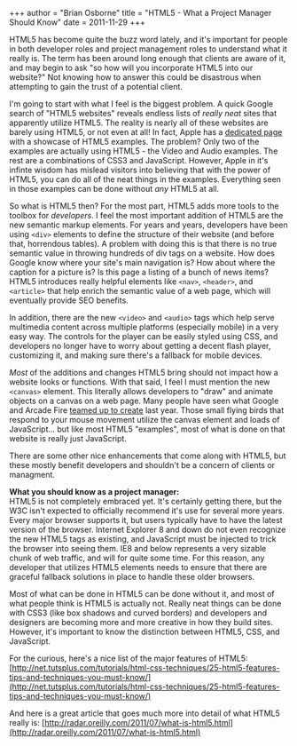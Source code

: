 +++
author = "Brian Osborne"
title = "HTML5 - What a Project Manager Should Know"
date = 2011-11-29
+++

HTML5 has become quite the buzz word lately, and it's important for people in both developer roles and project management roles to understand what it really is. The term has been around long enough that clients are aware of it, and may begin to ask "so how will you incorporate HTML5 into our website?" Not knowing how to answer this could be disastrous when attempting to gain the trust of a potential client.

I'm going to start with what I feel is the biggest problem. A quick Google search of "HTML5 websites" reveals endless lists of _really neat_ sites that apparently utilize HTML5. The reality is nearly all of these websites are barely using HTML5, or not even at all! In fact, Apple has a [dedicated page](http://www.apple.com/html5/) with a showcase of HTML5 examples. The problem? Only two of the examples are actually using HTML5 - the Video and Audio examples. The rest are a combinations of CSS3 and JavaScript. However, Apple in it's infinte wisdom has mislead visitors into believing that with the power of HTML5, you can do all of the neat things in the examples. Everything seen in those examples can be done without _any_ HTML5 at all.

So what is HTML5 then? For the most part, HTML5 adds more tools to the toolbox for _developers_. I feel the most important addition of HTML5 are the new semantic markup elements. For years and years, developers have been using `<div>` elements to define the structure of their website (and before that, horrendous tables). A problem with doing this is that there is no true semantic value in throwing hundreds of div tags on a website. How does Google know where your site's main navigation is? How about where the caption for a picture is? Is this page a listing of a bunch of news items? HTML5 introduces really helpful elements like `<nav>`, `<header>`, and `<article>` that help enrich the semantic value of a web page, which will eventually provide SEO benefits.

In addition, there are the new `<video>` and `<audio>` tags which help serve multimedia content across multiple platforms (especially mobile) in a very easy way. The controls for the player can be easily styled using CSS, and developers no longer have to worry about getting a decent flash player, customizing it, and making sure there's a fallback for mobile devices.

_Most_ of the additions and changes HTML5 bring should not impact how a website looks or functions. With that said, I feel I must mention the new `<canvas>` element. This literally allows developers to "draw" and animate objects on a canvas on a web page. Many people have seen what Google and Arcade Fire [teamed up to create](http://thewildernessdowntown.com/) last year. Those small flying birds that respond to your mouse movement utilize the canvas element and loads of JavaScript... but like most HTML5 "examples", most of what is done on that website is really just JavaScript.

There are some other nice enhancements that come along with HTML5, but these mostly benefit developers and shouldn't be a concern of clients or managment.

**What you should know as a project manager:**  
HTML5 is not completely embraced yet. It's certainly getting there, but the W3C isn't expected to officially recommend it's use for several more years. Every major browser supports it, but users typically have to have the latest version of the browser. Internet Explorer 8 and down do not even recognize the new HTML5 tags as existing, and JavaScript must be injected to trick the browser into seeing them. IE8 and below represents a very sizable chunk of web traffic, and will for quite some time. For this reason, any developer that utilizes HTML5 elements needs to ensure that there are graceful fallback solutions in place to handle these older browsers.

Most of what can be done in HTML5 can be done without it, and most of what people think is HTML5 is actually not. Really neat things can be done with CSS3 (like box shadows and curved borders) and developers and designers are becoming more and more creative in how they build sites. However, it's important to know the distinction between HTML5, CSS, and JavaScript.

For the curious, here's a nice list of the major features of HTML5: [http://net.tutsplus.com/tutorials/html-css-techniques/25-html5-features-tips-and-techniques-you-must-know/](http://net.tutsplus.com/tutorials/html-css-techniques/25-html5-features-tips-and-techniques-you-must-know/)

And here is a great article that goes much more into detail of what HTML5 really is: [http://radar.oreilly.com/2011/07/what-is-html5.html](http://radar.oreilly.com/2011/07/what-is-html5.html)